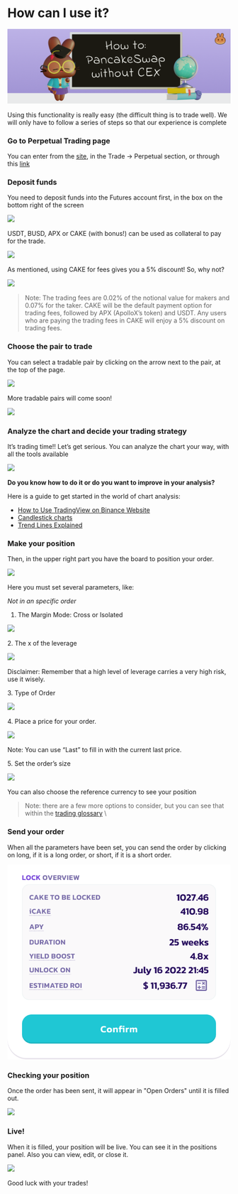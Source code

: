 # How can I use it?

![](../../../.gitbook/assets/how-to-pancakeswap-without-cex-header.png)

Using this functionality is really easy (the difficult thing is to trade well). We will only have to follow a series of steps so that our experience is complete

### Go to Perpetual Trading page&#x20;

You can enter from the [site](https://pancakeswap.finance), in the Trade → Perpetual section, or through this [link  ](https://perp.pancakeswap.finance/en/futures/BTCUSDT)

### Deposit funds&#x20;

You need to deposit funds into the Futures account first, in the box on the bottom right of the screen

![](https://lh6.googleusercontent.com/cz-OoCaRg3AfqTcETGTQVvsX\_gfbm28fNJrUAxcljM823Bw1etFN3gArU5v8HljjzJU-lE3aV\_5ENUySwioNYo\_cQp\_\_KwzEwo60ABmuWsqAzT5nM-nUse3ROcMdj2FhUChgsdGo)

USDT, BUSD, APX or CAKE (with bonus!) can be used as collateral to pay for the trade.

![](https://lh6.googleusercontent.com/3tFEo\_gYD7r41o7RCFnd61NiEzJkqGc5uiZP3tRzEomAI805HPikW6tEDBzbyxK-kL5hptEqCIXax2wgASbbHcuN8FpKT4-hK6bFmkNyxmXJ2QIQxZRr38VTA\_qg9HKmEbN2kNev)

As mentioned, using CAKE for fees gives you a 5% discount! So, why not?

![](https://lh3.googleusercontent.com/UiwXc1dgPqm07Ai0XKGuYAHLDbENm51\_v93vMwHkUdb2HI-Hm5qEI2gbEVtzboatzv0-E9iesik8NF3ON74QXaXaW5jLcOJ5JjegI-8oMiidUf-MiZHjvvxnmd1HTfdnFrNgF8cG)

> Note: The trading fees are 0.02% of the notional value for makers and 0.07% for the taker. CAKE will be the default payment option for trading fees, followed by APX (ApolloX’s token) and USDT. Any users who are paying the trading fees in CAKE will enjoy a 5% discount on trading fees.

### Choose the pair to trade&#x20;

You can select a tradable pair by clicking on the arrow next to the pair, at the top of the page.

![](https://lh4.googleusercontent.com/OtHWwOgKp13zb-f-lVkgYShNPYD05B5hYrZIKasq2H-ev-05P1s4cYedXIwt4xsuGU2\_\_7O7JwLwy66ERraUl2edkSmQSiaXcU5ilVXpTs39D-xiHB7q4p1q8NA7lpjCWuVe3E2z)

More tradable pairs will come soon!

![](https://lh5.googleusercontent.com/yqnCEMigm39LpeG2tPHzXjgZOH08Je3Hhyj0tUxnqjFD2xBqwImoo4xMwjabnNWd0rXtyVcgBj5y4QuNod4QD0js4x-75S9VjsaF1LaLPbiL5G4c2KZUN9Aclqj3cf4EdUGg08Ia)

### Analyze the chart and decide your trading strategy

It’s trading time!! Let’s get serious. You can analyze the chart your way, with all the tools available

![](https://lh4.googleusercontent.com/\_xJvQoCSOdq6AqB-KEMiAYtXwUp\_ZS3DwNcC-x0jzNnBWTDLdKhRXwREPGwhC7fyirLJ10iKnhUPey-v1EkFDynQmqgNGuySYTpPmDx0A2bl7Pk0uZ8fBEGFPfBuwXBcWcIG2JFO)

**Do you know how to do it or do you want to improve in your analysis?**

Here is a guide to get started in the world of chart analysis:

* [How to Use TradingView on Binance Website](https://www.binance.com/en/support/faq/8419126024404348a1c6e4039fbed3fe)
* [Candlestick charts](https://academy.binance.com/en/articles/a-beginners-guide-to-candlestick-charts)
* [Trend Lines Explained](https://academy.binance.com/en/articles/trend-lines-explained)



### Make your position&#x20;

Then, in the upper right part you have the board to position your order.

![](https://lh3.googleusercontent.com/rQXCNgMoR4OzR\_wXu92Mtgb22O7rAnOlrP0pL0VpXnurfrekOG0HwzUOBWQV-PtMinA1s8lo6KmtT78h3pGmTOF-ajO-G3EDg9CK56q-cPZNLUWJanE9-mEjOhJ4rWncb35PZEfq)

Here you must set several parameters, like:

_Not in an specific order_

1. The Margin Mode: Cross or Isolated

![](https://lh4.googleusercontent.com/tplKHXPvrTQXPkNL9BSjVsIBAqfVDWyfh0mU0HDYDRXf4KRUEyu5xzDivGkzfw7JNsEUpQWXvPt8q1Wn26yeX21-DrhhwMTtMpFvFLyTKUxSOteAugTrlTgwvKro0zOluqFmELJQ)

&#x20; 2\. The x of the leverage

![](https://lh5.googleusercontent.com/ikaG0tpWYcynBZbEOmoR1XLYZzaFXwHwD6MCrlqDCLGDOa3LA1KQh4Gp8uv\_BAPNo8z3r1bLe\_DzEGjNyI22ja\_oIOF9A4vfdLEpsoAxcKj5rboH9Ip2eLkBZUfBPZJpXwL\_KJ0s)

Disclaimer: Remember that a high level of leverage carries a very high risk, use it wisely.

&#x20;   3\. Type of Order

![](https://lh3.googleusercontent.com/If2SXl-FUCTuy0eNJkmF0ONspdYPeIWFBXvyLkH6Hc0B1CwAzd9EP5rMQGSjr23hK9sDDUmL0rSN9R28AL9\_-x\_f0jsFdfrn7WFOjEcqfPaxerPjGSq1iIpxz6tcN\_A839ASRF3B)

&#x20;  4\. Place a price for your order.

![](https://lh4.googleusercontent.com/J8rbXc\_DhROHaZRoVCBELwIIraVg\_uL2V-8bn2Ci2sm80jEmbS6q4CMuJ-Njv3Dx2L\_OeoS-PTh-haPuW4uYsKIxQdWQdFttyFrTPFHp19u1nVz\_V0MM6QsQdmKiyUD-imRSryU1)

Note: You can use “Last” to fill in with the current last price.

&#x20;  5\. Set the order’s size

![](https://lh5.googleusercontent.com/OBtTNov5\_h4-yWaOl17W8yZt2hnThsSiTF\_ydyJdlrDEOi2mZAHRoIik0-9-bzGRFfbBAJ3QvzC7x4G65fHjrKeLAYNMsvTszr\_7N8GIRdBV8P23FtD3eteEt-u3HPWutUWpFwu0)

You can also choose the reference currency to see your position



> Note: there are a few more options to consider, but you can see that within the [trading glossary](https://app.gitbook.com/o/-MHRKTpKSfYQBsO7YgOo/s/-MHREX7DHcljbY5IkjgJ-1972196547/\~/changes/kV67VeywrXQ7vYfX5se0/products/pancakeswap-exchange/perpetual-trading/glossary) \
>



### Send your order

When all the parameters have been set, you can send the order by clicking on long, if it is a long order, or short, if it is a short order.

![](<../../../.gitbook/assets/image (59) (2).png>)

### Checking your position

Once the order has been sent, it will appear in "Open Orders" until it is filled out.

![](https://lh6.googleusercontent.com/dIGg0mdxTNk7N3v3RI2eQ\_CUmktxBiOQ-mDVQb\_aBKPQuFYNIuOdTL55KLSjFPfxZp4DwrbfImykOPaWJl35iljOA8gv7nqgXYWGtgpFdLzxSebqjOy2KzIS7oqFAhwNd3cz2wRK)

### Live!

When it is filled, your position will be live. You can see it in the positions panel. Also you can view, edit, or close it.

![](https://lh4.googleusercontent.com/Bx9Ri4\_\_6BG1Z1mVcIJh42xpyP-H6ijFv7iI9JxAlHvZkYs2lxnSQm8fQjXZ7TGjCHwf7DmNuSFdb0dtw60R5Duy0VO\_\_GvSaKwFzzgt9ovbfm9j-U93r5mLlxKZzF6r4VfZQHjz)

Good luck with your trades!
